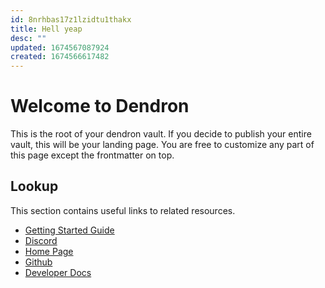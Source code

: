 ```yaml
---
id: 8nrhbas17z1lzidtu1thakx
title: Hell yeap
desc: ""
updated: 1674567087924
created: 1674566617482
---
```


# Welcome to Dendron

This is the root of your dendron vault. If you decide to publish your entire
vault, this will be your landing page. You are free to customize any part of
this page except the frontmatter on top.

## Lookup

This section contains useful links to related resources.

- [Getting Started Guide](https://link.dendron.so/6b25)
- [Discord](https://link.dendron.so/6b23)
- [Home Page](https://wiki.dendron.so/)
- [Github](https://link.dendron.so/6b24)
- [Developer Docs](https://docs.dendron.so/)
